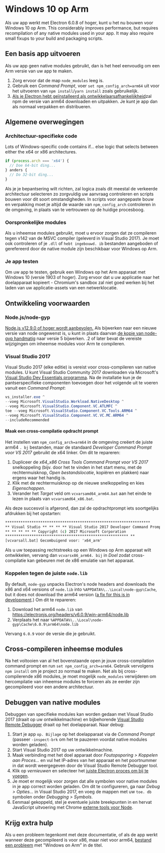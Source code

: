 # Windows 10 op Arm

Als uw app werkt met Electron 6.0.8 of hoger, kunt u het nu bouwen voor Windows 10 op Arm. This considerably improves performance, but requires recompilation of any native modules used in your app. It may also require small fixups to your build and packaging scripts.

## Een basis app uitvoeren

Als uw app geen native modules gebruikt, dan is het heel eenvoudig om een Arm versie van uw app te maken.

1. Zorg ervoor dat de map `node_modules` leeg is.
2. Gebruik een _Command Prompt_, voer `set npm_config_arch=arm64` uit voor het uitvoeren van `npm install`/`yarn install` zoals gebruikelijk.
3. [Als je Electron hebt geïnstalleerd als ontwikkelaarsafhankelijkheid](quick-start.md#prerequisites)zal npm de versie van arm64 downloaden en uitpakken. Je kunt je app dan als normaal verpakken en distribueren.

## Algemene overwegingen

### Architectuur-specifieke code

Lots of Windows-specific code contains if... else logic that selects between either the x64 or x86 architectures.

```js
if (process.arch === 'x64') {
  // Doe 64-bit ding...
} anders {
  // Do 32-bit ding...
}
```

Als je je bepantsering wilt richten, zal logica zoals dit meestal de verkeerde architectuur selecteren zo zorgvuldig uw aanvraag controleren en scripts bouwen voor dit soort omstandigheden. In scripts voor aangepaste bouw en verpakking moet je altijd de waarde van `npm_config_arch` controleren in de omgeving, in plaats van te vertrouwen op de huidige procesboog.

### Oorspronkelijke modules

Als u inheemse modules gebruikt, moet u ervoor zorgen dat ze compileren tegen v142 van de MSVC compiler (geleverd in Visual Studio 2017). Je moet ook controleren of je `.dll` of `hebt ingebouwd. ib` bestanden aangeboden of gerefereerd door de native module zijn beschikbaar voor Windows op Arm.

### Je app testen

Om uw app te testen, gebruik een Windows op het Arm apparaat met Windows 10 (versie 1903 of hoger). Zorg ervoor dat u uw applicatie naar het doelapparaat kopieert - Chromium's sandbox zal niet goed werken bij het laden van uw applicatie-assets van een netwerklocatie.

## Ontwikkeling voorwaarden

### Node.js/node-gyp

[Node.js v12.9.0 of hoger wordt aanbevolen.](https://nodejs.org/en/) Als bijwerken naar een nieuwe versie van node ongewenst is, u kunt in plaats daarvan [de kopie van node-gyp handmatig](https://github.com/nodejs/node-gyp/wiki/Updating-npm's-bundled-node-gyp) naar versie 5 bijwerken. .2 of later bevat de vereiste wijzigingen om inheemse modules voor Arm te compileren.

### Visual Studio 2017

Visual Studio 2017 (elke editie) is vereist voor cross-compileren van native modules. U kunt Visual Studio Community 2017 downloaden via Microsoft's [Visual Studio Dev Essentials programma](https://visualstudio.microsoft.com/dev-essentials/). Na de installatie kun je de pantserspecifieke componenten toevoegen door het volgende uit te voeren vanuit een _Command Prompt_:

```powershell
vs_installer.exe ^
--voeg Microsoft.VisualStudio.Workload.NativeDesktop ^
--voeg Microsoft.VisualStudio.Component.VC.ATLMFC ^
toe --voeg Microsoft.VisualStudio.Component.VC.Tools.ARM64 ^
--voeg Microsoft.VisualStudio.Component.VC.VC.MC.ARM64 ^
--includeRecommended
```

#### Maak een cross-compilatie opdracht prompt

Het instellen van `npm_config_arch=arm64` in de omgeving creëert de juiste arm64 `. bj` bestanden, maar de standaard _Developer Command Prompt voor VS 2017_ gebruikt de x64 linker. Om dit te repareren:

1. Dupliceer de _x64_x86 Cross Tools Command Prompt voor VS 2017_ snelkoppeling (bijv. door het te vinden in het start menu, met de rechtermuisknop, _Open bestandslocatie_, kopiëren en plakken) naar ergens waar het handig is.
2. Klik met de rechtermuisknop op de nieuwe snelkoppeling en kies _Eigenschappen_.
3. Verander het _Target_ veld om `vcvarsamd64_arm64.bat` aan het einde te lezen in plaats van `vcvarsamd64_x86.bat`.

Als deze succesvol is afgerond, dan zal de opdrachtprompt iets soortgelijks afdrukken bij het opstarten:

```bat
******************************************************************
** Visual Studio ** ** ** ** Visual Studio 2017 Developer Command Prompt v15.9.15
** ** ** ** ** Copyright (c) 2017 Microsoft Corporation
******************************************************** **
[vcvarsall.bat] Gecombuigend voor: 'x64_arm'
```

Als u uw toepassing rechtstreeks op een Windows op Arm apparaat wilt ontwikkelen, vervang dan `vcvarsx86_arm64. bij` in _Doel_ zodat cross-compilatie kan gebeuren met de x86 emulatie van het apparaat.

### Koppelen tegen de juiste `node.lib`

By default, `node-gyp` unpacks Electron's node headers and downloads the x86 and x64 versions of `node.lib` into `%APPDATA%\..\Local\node-gyp\Cache`, but it does not download the arm64 version ([a fix for this is in development](https://github.com/nodejs/node-gyp/pull/1875).) Om dit te repareren:

1. Download het arm64 `node.lib` van https://electronjs.org/headers/v6.0.9/win-arm64/node.lib
2. Verplaats het naar `%APPDATA%\..\Local\node-gyp\Cache\6.0.9\arm64\node.lib`

Vervang `6.0.9` voor de versie die je gebruikt.

## Cross-compileren inheemse modules

Na het voltooien van al het bovenstaande open je jouw cross-compilation command prompt en run `set npm_config_arch=arm64`. Gebruik vervolgens `npm install` om je project zo normaal te maken. Net als bij cross-compilerende x86 modules, je moet mogelijk `node_modules` verwijderen om hercompilatie van inheemse modules te forceren als ze eerder zijn gecompileerd voor een andere architectuur.

## Debuggen van native modules

Debuggen van specifieke modules kan worden gedaan met Visual Studio 2017 (draait op uw ontwikkelmachine) en bijbehorende [Visual Studio Remote Debugger](https://docs.microsoft.com/en-us/visualstudio/debugger/remote-debugging-cpp?view=vs-2019) draait op het doelapparaat. Naar debug:

1. Start je app `op. Bijlage` op het doelapparaat via de _Command Prompt_ (passeer `-inspect-brk` om het te pauzeren voordat native modules worden geladen).
2. Start Visual Studio 2017 op uw ontwikkelmachine.
3. Maak verbinding met het doel apparaat door _Foutopsporing > Koppelen aan Proces..._ en vul het IP-adres van het apparaat en het poortnummer in dat wordt weergegeven door de Visual Studio Remote Debugger tool.
4. Klik op _vernieuwen_ en selecteer het [juiste Electron proces om bij te voegen](../development/debug-instructions-windows.md).
5. Je moet er mogelijk voor zorgen dat alle symbolen voor native modules in je app correct worden geladen. Om dit te configureren, ga naar _Debug > Opties..._ in Visual Studio 2017, en voeg de mappen met uw `toe. db` symbolen onder _Debugging > Symbols_.
6. Eenmaal gekoppeld, stel je eventuele juiste breekpunten in en hervat JavaScript uitvoering met Chrome [externe tools voor Node](debugging-main-process.md).

## Krijg extra hulp

Als u een probleem tegenkomt met deze documentatie, of als de app werkt wanneer deze gecompileerd is voor x86, maar niet voor arm64, [bestand een probleem](../development/issues.md) met "Windows on Arm" in de titel.
